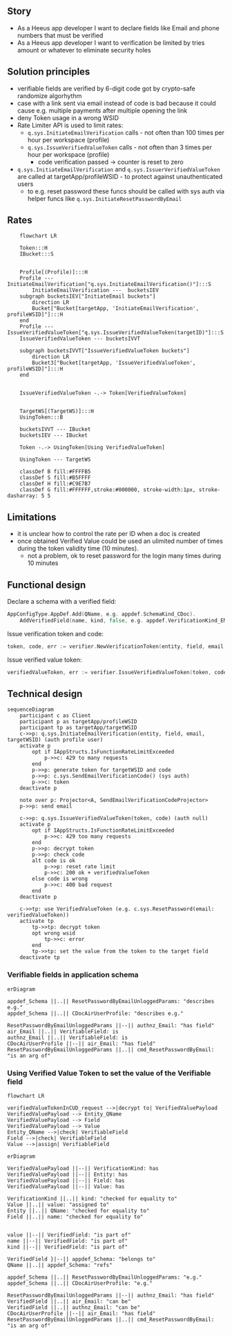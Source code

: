 ## Story
- As a Heeus app developer I want to declare fields like Email and phone numbers that must be verified
- As a Heeus app developer I want to verification be limited by tries amount or whatever to eliminate security holes

## Solution principles
- verifiable fields are verified by 6-digit code got by crypto-safe randomize algorhythm
- case with a link sent via email instead of code is bad because it could cause e.g. multiple payments after multiple opening the link
- deny Token usage in a wrong WSID
- Rate Limiter API is used to limit rates:
  - `q.sys.InitiateEmailVerification` calls - not often than 100 times per hour per workspace (profile)
  - `q.sys.IssueVerifiedValueToken` calls - not often than 3 times per hour per workspace (profile)
	- code verification passed -> counter is reset to zero
- `q.sys.InitiateEmailVerification` and `q.sys.IssuerVerifiedValueToken` are called at targetApp/profileWSID - to protect against unauthenticated users
  - to e.g. reset password these funcs should be called with sys auth via helper funcs like `q.sys.InitiateResetPasswordByEmail`

## Rates

```mermaid
    flowchart LR

	Token:::H
	IBucket:::S


	Profile[(Profile)]:::H
	Profile --- InitiateEmailVerification["q.sys.InitiateEmailVerification()"]:::S
		InitiateEmailVerification ---  bucketsIEV
	subgraph bucketsIEV["InitiateEmail buckets"]
		direction LR
		Bucket["Bucket[targetApp, 'InitiateEmailVerification', profileWSID]"]:::H
	end
	Profile --- IssueVerifiedValueToken["q.sys.IssueVerifiedValueToken(targetID)"]:::S
	IssueVerifiedValueToken --- bucketsIVVT

	subgraph bucketsIVVT["IssueVerifiedValueToken buckets"]
		direction LR
		Bucket3["Bucket[targetApp, 'IssueVerifiedValueToken', profileWSID]"]:::H
	end


	IssueVerifiedValueToken -.-> Token[VerifiedValueToken]


	TargetWS[(TargetWS)]:::H
	UsingToken:::B

	bucketsIVVT --- IBucket
	bucketsIEV --- IBucket

	Token -.-> UsingToken[Using VerifiedValueToken]

	UsingToken --- TargetWS

	classDef B fill:#FFFFB5
    classDef S fill:#B5FFFF
    classDef H fill:#C9E7B7
    classDef G fill:#FFFFFF,stroke:#000000, stroke-width:1px, stroke-dasharray: 5 5
```

## Limitations
- it is unclear how to control the rate per ID when a doc is created
- once obtained Verified Value could be used an ulimited number of times during the token validity time (10 minutes).
  - not a problem, ok to reset password for the login many times during 10 minutes

## Functional design
Declare a schema with a verified field:
```go
AppConfigType.AppDef.Add(QName, e.g. appdef.SchemaKind_CDoc).
	AddVerifiedField(name, kind, false, e.g. appdef.VerificationKind_EMail)
```

Issue verification token and code:
```go
token, code, err := verifier.NewVerificationToken(entity, field, email, e.g. appdef.VerificationKind_EMail, targetWSID, ITokens, IAppTokens)
```

Issue verified value token:
```go
verifiedValueToken, err := verifier.IssueVerifiedValueToken(token, code)
```

## Technical design

```mermaid
sequenceDiagram
	participant c as Client
	participant p as targetApp/profileWSID
	participant tp as targetApp/targetWSID
	c->>p: q.sys.InitiateEmailVerification(entity, field, email, targetWSID) (auth profile user)
	activate p
		opt if IAppStructs.IsFunctionRateLimitExceeded
			p->>c: 429 to many requests
		end
		p->>p: generate token for targetWSID and code
		p->>p: c.sys.SendEmailVerificationCode() (sys auth)
		p->>c: token
	deactivate p

	note over p: Projector<A, SendEmailVerificationCodeProjector>
	p->>p: send email

	c->>p: q.sys.IssueVerifiedValueToken(token, code) (auth null)
	activate p
		opt if IAppStructs.IsFunctionRateLimitExceeded
			p->>c: 429 too many requests
		end
		p->>p: decrypt token
		p->>p: check code
		alt code is ok
			p->>p: reset rate limit
			p->>c: 200 ok + verifiedValueToken
		else code is wrong
			p->>c: 400 bad request
		end
	deactivate p

	c->>tp: use VerifiedValueToken (e.g. c.sys.ResetPassword(email: verifiedValueToken))
	activate tp
		tp->>tp: decrypt token
		opt wrong wsid
			tp->>c: error
		end
		tp->>tp: set the value from the token to the target field
	deactivate tp
```
### Verifiable fields in application schema
```mermaid
erDiagram

appdef_Schema ||..|| ResetPasswordByEmailUnloggedParams: "describes e.g."
appdef_Schema ||..|| CDocAirUserProfile: "describes e.g."

ResetPasswordByEmailUnloggedParams ||--|| authnz_Email: "has field"
air_Email ||..|| VerifiableField: is
authnz_Email ||..|| VerifiableField: is
CDocAirUserProfile ||--|| air_Email: "has field"
ResetPasswordByEmailUnloggedParams ||..|| cmd_ResetPasswordByEmail: "is an arg of"
```

### Using Verified Value Token to set the value of the Verifiable field
```mermaid
flowchart LR

verifiedValueTokenInCUD_request -->|decrypt to| VerifiedValuePayload
VerifiedValuePayload --> Entity_QName
VerifiedValuePayload --> Field
VerifiedValuePayload --> Value
Entity_QName -->|check| VerifiableField
Field -->|check| VerifiableField
Value -->|assign| VerifiableField
```

```mermaid
erDiagram

VerifiedValuePayload ||--|| VerificationKind: has
VerifiedValuePayload ||--|| Entity: has
VerifiedValuePayload ||--|| Field: has
VerifiedValuePayload ||--|| Value: has

VerificationKind ||..|| kind: "checked for equality to"
Value ||..|| value: "assigned to"
Entity ||..|| QName: "checked for equality to"
Field ||..|| name: "checked for equality to"


value ||--|| VerifiedField: "is part of"
name ||--|| VerifiedField: "is part of"
kind ||--|| VerifiedField: "is part of"

VerifiedField }|--|| appdef_Schema: "belongs to"
QName ||..|| appdef_Schema: "refs"

appdef_Schema ||..|| ResetPasswordByEmailUnloggedParams: "e.g."
appdef_Schema ||..|| CDocAirUserProfile: "e.g."

ResetPasswordByEmailUnloggedParams ||--|| authnz_Email: "has field"
VerifiedField ||..|| air_Email: "can be"
VerifiedField ||..|| authnz_Email: "can be"
CDocAirUserProfile ||--|| air_Email: "has field"
ResetPasswordByEmailUnloggedParams ||..|| cmd_ResetPasswordByEmail: "is an arg of"
```
